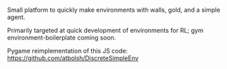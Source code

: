 Small platform to quickly make environments with walls, gold, and a simple agent.

Primarily targeted at quick development of environments for RL; gym environment-boilerplate 
coming soon.

Pygame reimplementation of this JS code: https://github.com/atbolsh/DiscreteSimpleEnv

